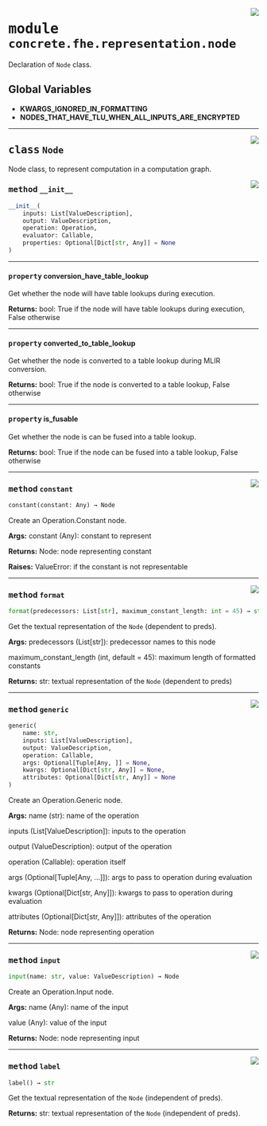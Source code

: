<!-- markdownlint-disable -->

<a href="../../frontends/concrete-python/concrete/fhe/representation/node.py#L0"><img align="right" style="float:right;" src="https://img.shields.io/badge/-source-cccccc?style=flat-square"></a>

# <kbd>module</kbd> `concrete.fhe.representation.node`
Declaration of `Node` class. 

**Global Variables**
---------------
- **KWARGS_IGNORED_IN_FORMATTING**
- **NODES_THAT_HAVE_TLU_WHEN_ALL_INPUTS_ARE_ENCRYPTED**


---

<a href="../../frontends/concrete-python/concrete/fhe/representation/node.py#L26"><img align="right" style="float:right;" src="https://img.shields.io/badge/-source-cccccc?style=flat-square"></a>

## <kbd>class</kbd> `Node`
Node class, to represent computation in a computation graph. 

<a href="../../frontends/concrete-python/concrete/fhe/representation/node.py#L151"><img align="right" style="float:right;" src="https://img.shields.io/badge/-source-cccccc?style=flat-square"></a>

### <kbd>method</kbd> `__init__`

```python
__init__(
    inputs: List[ValueDescription],
    output: ValueDescription,
    operation: Operation,
    evaluator: Callable,
    properties: Optional[Dict[str, Any]] = None
)
```






---

#### <kbd>property</kbd> conversion_have_table_lookup

Get whether the node will have table lookups during execution. 



**Returns:**
  bool:  True if the node will have table lookups during execution, False otherwise 

---

#### <kbd>property</kbd> converted_to_table_lookup

Get whether the node is converted to a table lookup during MLIR conversion. 



**Returns:**
  bool:  True if the node is converted to a table lookup, False otherwise 

---

#### <kbd>property</kbd> is_fusable

Get whether the node is can be fused into a table lookup. 



**Returns:**
  bool:  True if the node can be fused into a table lookup, False otherwise 



---

<a href="../../frontends/concrete-python/concrete/fhe/representation/node.py#L46"><img align="right" style="float:right;" src="https://img.shields.io/badge/-source-cccccc?style=flat-square"></a>

### <kbd>method</kbd> `constant`

```python
constant(constant: Any) → Node
```

Create an Operation.Constant node. 



**Args:**
  constant (Any):  constant to represent 



**Returns:**
  Node:  node representing constant 



**Raises:**
  ValueError:  if the constant is not representable 

---

<a href="../../frontends/concrete-python/concrete/fhe/representation/node.py#L280"><img align="right" style="float:right;" src="https://img.shields.io/badge/-source-cccccc?style=flat-square"></a>

### <kbd>method</kbd> `format`

```python
format(predecessors: List[str], maximum_constant_length: int = 45) → str
```

Get the textual representation of the `Node` (dependent to preds). 



**Args:**
  predecessors (List[str]):  predecessor names to this node 

 maximum_constant_length (int, default = 45):  maximum length of formatted constants 



**Returns:**
  str:  textual representation of the `Node` (dependent to preds) 

---

<a href="../../frontends/concrete-python/concrete/fhe/representation/node.py#L73"><img align="right" style="float:right;" src="https://img.shields.io/badge/-source-cccccc?style=flat-square"></a>

### <kbd>method</kbd> `generic`

```python
generic(
    name: str,
    inputs: List[ValueDescription],
    output: ValueDescription,
    operation: Callable,
    args: Optional[Tuple[Any, ]] = None,
    kwargs: Optional[Dict[str, Any]] = None,
    attributes: Optional[Dict[str, Any]] = None
)
```

Create an Operation.Generic node. 



**Args:**
  name (str):  name of the operation 

 inputs (List[ValueDescription]):  inputs to the operation 

 output (ValueDescription):  output of the operation 

 operation (Callable):  operation itself 

 args (Optional[Tuple[Any, ...]]):  args to pass to operation during evaluation 

 kwargs (Optional[Dict[str, Any]]):  kwargs to pass to operation during evaluation 

 attributes (Optional[Dict[str, Any]]):  attributes of the operation 



**Returns:**
  Node:  node representing operation 

---

<a href="../../frontends/concrete-python/concrete/fhe/representation/node.py#L132"><img align="right" style="float:right;" src="https://img.shields.io/badge/-source-cccccc?style=flat-square"></a>

### <kbd>method</kbd> `input`

```python
input(name: str, value: ValueDescription) → Node
```

Create an Operation.Input node. 



**Args:**
  name (Any):  name of the input 

 value (Any):  value of the input 



**Returns:**
  Node:  node representing input 

---

<a href="../../frontends/concrete-python/concrete/fhe/representation/node.py#L385"><img align="right" style="float:right;" src="https://img.shields.io/badge/-source-cccccc?style=flat-square"></a>

### <kbd>method</kbd> `label`

```python
label() → str
```

Get the textual representation of the `Node` (independent of preds). 



**Returns:**
  str:  textual representation of the `Node` (independent of preds). 


